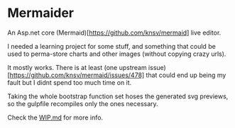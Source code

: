# Mermaider
An Asp.net core (Mermaid)[https://github.com/knsv/mermaid] live editor.

I needed a learning project for some stuff, and something that could be used to perma-store charts and other images (without copying crazy urls).

It mostly works. There is at least (one upstream issue)[https://github.com/knsv/mermaid/issues/478] that could end up being my fault but I didnt spend too much time on it.

Taking the whole bootstrap function set hoses the generated svg previews, so the gulpfile recompiles only the ones necessary.

Check the [WIP.md](https://github.com/StingyJack/Mermaider/blob/master/WIP.md) for more info.
